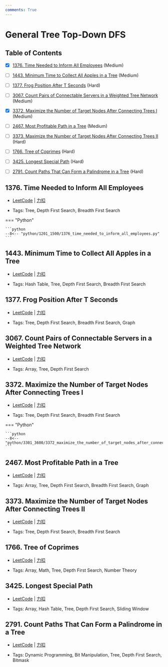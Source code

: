 ```yaml
---
comments: True
---
```


# General Tree Top-Down DFS

## Table of Contents

- [x] [1376. Time Needed to Inform All Employees](#1376-time-needed-to-inform-all-employees) (Medium)
- [ ] [1443. Minimum Time to Collect All Apples in a Tree](#1443-minimum-time-to-collect-all-apples-in-a-tree) (Medium)
- [ ] [1377. Frog Position After T Seconds](#1377-frog-position-after-t-seconds) (Hard)
- [ ] [3067. Count Pairs of Connectable Servers in a Weighted Tree Network](#3067-count-pairs-of-connectable-servers-in-a-weighted-tree-network) (Medium)
- [x] [3372. Maximize the Number of Target Nodes After Connecting Trees I](#3372-maximize-the-number-of-target-nodes-after-connecting-trees-i) (Medium)
- [ ] [2467. Most Profitable Path in a Tree](#2467-most-profitable-path-in-a-tree) (Medium)
- [ ] [3373. Maximize the Number of Target Nodes After Connecting Trees II](#3373-maximize-the-number-of-target-nodes-after-connecting-trees-ii) (Hard)
- [ ] [1766. Tree of Coprimes](#1766-tree-of-coprimes) (Hard)
- [ ] [3425. Longest Special Path](#3425-longest-special-path) (Hard)
- [ ] [2791. Count Paths That Can Form a Palindrome in a Tree](#2791-count-paths-that-can-form-a-palindrome-in-a-tree) (Hard)


## 1376. Time Needed to Inform All Employees

-    [LeetCode](https://leetcode.com/problems/time-needed-to-inform-all-employees/) | [力扣](https://leetcode.cn/problems/time-needed-to-inform-all-employees/)

-   Tags: Tree, Depth First Search, Breadth First Search

=== "Python"

    ```python
    --8<-- "python/1201_1500/1376_time_needed_to_inform_all_employees.py"
    ```



## 1443. Minimum Time to Collect All Apples in a Tree

-    [LeetCode](https://leetcode.com/problems/minimum-time-to-collect-all-apples-in-a-tree/) | [力扣](https://leetcode.cn/problems/minimum-time-to-collect-all-apples-in-a-tree/)

-   Tags: Hash Table, Tree, Depth First Search, Breadth First Search



## 1377. Frog Position After T Seconds

-    [LeetCode](https://leetcode.com/problems/frog-position-after-t-seconds/) | [力扣](https://leetcode.cn/problems/frog-position-after-t-seconds/)

-   Tags: Tree, Depth First Search, Breadth First Search, Graph



## 3067. Count Pairs of Connectable Servers in a Weighted Tree Network

-    [LeetCode](https://leetcode.com/problems/count-pairs-of-connectable-servers-in-a-weighted-tree-network/) | [力扣](https://leetcode.cn/problems/count-pairs-of-connectable-servers-in-a-weighted-tree-network/)

-   Tags: Array, Tree, Depth First Search



## 3372. Maximize the Number of Target Nodes After Connecting Trees I

-    [LeetCode](https://leetcode.com/problems/maximize-the-number-of-target-nodes-after-connecting-trees-i/) | [力扣](https://leetcode.cn/problems/maximize-the-number-of-target-nodes-after-connecting-trees-i/)

-   Tags: Tree, Depth First Search, Breadth First Search

=== "Python"

    ```python
    --8<-- "python/3301_3600/3372_maximize_the_number_of_target_nodes_after_connecting_trees_i.py"
    ```



## 2467. Most Profitable Path in a Tree

-    [LeetCode](https://leetcode.com/problems/most-profitable-path-in-a-tree/) | [力扣](https://leetcode.cn/problems/most-profitable-path-in-a-tree/)

-   Tags: Array, Tree, Depth First Search, Breadth First Search, Graph



## 3373. Maximize the Number of Target Nodes After Connecting Trees II

-    [LeetCode](https://leetcode.com/problems/maximize-the-number-of-target-nodes-after-connecting-trees-ii/) | [力扣](https://leetcode.cn/problems/maximize-the-number-of-target-nodes-after-connecting-trees-ii/)

-   Tags: Tree, Depth First Search, Breadth First Search



## 1766. Tree of Coprimes

-    [LeetCode](https://leetcode.com/problems/tree-of-coprimes/) | [力扣](https://leetcode.cn/problems/tree-of-coprimes/)

-   Tags: Array, Math, Tree, Depth First Search, Number Theory



## 3425. Longest Special Path

-    [LeetCode](https://leetcode.com/problems/longest-special-path/) | [力扣](https://leetcode.cn/problems/longest-special-path/)

-   Tags: Array, Hash Table, Tree, Depth First Search, Sliding Window



## 2791. Count Paths That Can Form a Palindrome in a Tree

-    [LeetCode](https://leetcode.com/problems/count-paths-that-can-form-a-palindrome-in-a-tree/) | [力扣](https://leetcode.cn/problems/count-paths-that-can-form-a-palindrome-in-a-tree/)

-   Tags: Dynamic Programming, Bit Manipulation, Tree, Depth First Search, Bitmask
